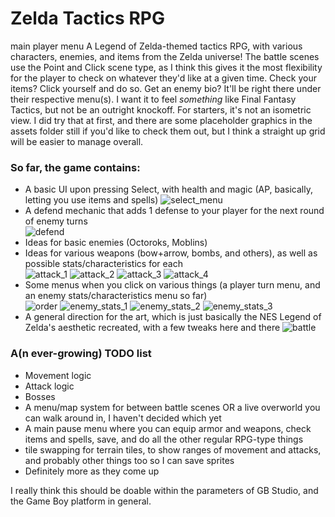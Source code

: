 # Zelda Tactics RPG
main player menu
A Legend of Zelda-themed tactics RPG, with various characters, enemies, and items from the Zelda universe!
The battle scenes use the Point and Click scene type, as I think this gives it the most flexibility for the player to check on whatever they'd like at a given time.
Check your items? Click yourself and do so.
Get an enemy bio? It'll be right there under their respective menu(s).
I want it to feel *something* like Final Fantasy Tactics, but not be an outright knockoff. For starters, it's not an isometric view. I did try that at first, and there are some placeholder graphics in the assets folder still if you'd like to check them out, but I think a straight up grid will be easier to manage overall.
### So far, the game contains:
- A basic UI upon pressing Select, with health and magic (AP, basically, letting you use items and spells)
![select_menu](https://github.com/user-attachments/assets/2ad4ebd9-1fda-44b8-bd5f-742535d86198)
- A defend mechanic that adds 1 defense to your player for the next round of enemy turns  
![defend](https://github.com/user-attachments/assets/a6212079-b81e-4469-a3d6-88703a9206ba)
- Ideas for basic enemies (Octoroks, Moblins)
- Ideas for various weapons (bow+arrow, bombs, and others), as well as possible stats/characteristics for each  
![attack_1](https://github.com/user-attachments/assets/445c714e-e9b8-4d82-829f-32a5562b9e44)
![attack_2](https://github.com/user-attachments/assets/b334ed7e-ee2f-4268-860c-b46567c41092)
![attack_3](https://github.com/user-attachments/assets/57b5584d-8c8b-493c-9860-6c740f395d35)
![attack_4](https://github.com/user-attachments/assets/a0f360e0-97c6-48cc-99a1-c2a163f5d97d)
- Some menus when you click on various things (a player turn menu, and an enemy stats/characteristics menu so far)  
![order](https://github.com/user-attachments/assets/b50f92d8-c70f-4a8d-b82c-63d49a56c7d7)
![enemy_stats_1](https://github.com/user-attachments/assets/10df9c9c-066a-4907-be2c-33810a7276fb)
![enemy_stats_2](https://github.com/user-attachments/assets/9031ed05-04cb-4514-9ff9-00164936d1b5)
![enemy_stats_3](https://github.com/user-attachments/assets/c6f896d9-476d-4cc4-859a-bdca914cf0d6)
- A general direction for the art, which is just basically the NES Legend of Zelda's aesthetic recreated, with a few tweaks here and there
![battle](https://github.com/user-attachments/assets/77eaf981-6ffa-44cd-a7f5-f828896f1880)
### A(n ever-growing) TODO list
- Movement logic
- Attack logic
- Bosses
- A menu/map system for between battle scenes OR a live overworld you can walk around in, I haven't decided which yet
- A main pause menu where you can equip armor and weapons, check items and spells, save, and do all the other regular RPG-type things
- tile swapping for terrain tiles, to show ranges of movement and attacks, and probably other things too so I can save sprites
- Definitely more as they come up  

I really think this should be doable within the parameters of GB Studio, and the Game Boy platform in general.
